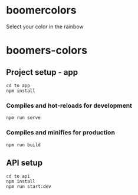 # boomercolors
Select your color in the rainbow
# boomers-colors

## Project setup - app
```
cd to app
npm install
```

### Compiles and hot-reloads for development
```
npm run serve
```

### Compiles and minifies for production
```
npm run build
```

## API setup
```
cd to api
npm install
npm run start:dev
```

